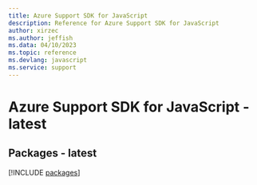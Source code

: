 ```yaml
---
title: Azure Support SDK for JavaScript
description: Reference for Azure Support SDK for JavaScript
author: xirzec
ms.author: jeffish
ms.data: 04/10/2023
ms.topic: reference
ms.devlang: javascript
ms.service: support
---
```

# Azure Support SDK for JavaScript - latest
## Packages - latest
[!INCLUDE [packages](support-index.md)]